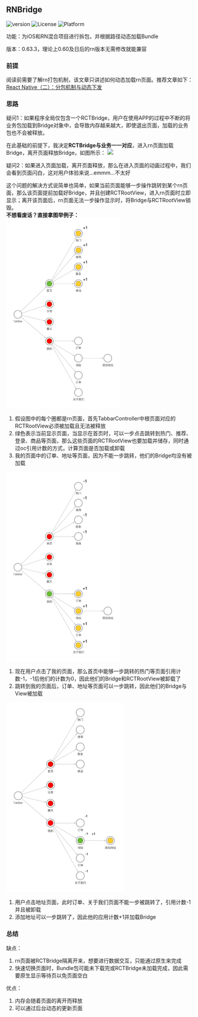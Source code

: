 ## RNBridge

![version](https://img.shields.io/badge/release-1.0.0-informational?style=flat-square)  ![License](https://img.shields.io/github/license/378056350/bookkeeping-iOS.svg?style=flat-square)  ![Platform](https://img.shields.io/badge/platform-reactnative-red?style=flat-square)



功能：为iOS和RN混合项目进行拆包，并根据路径动态加载Bundle

版本：0.63.3，理论上0.60及日后的rn版本无需修改就能兼容

### 前提

阅读前需要了解rn打包机制，该文章只讲述如何动态加载rn页面。推荐文章如下：<br>
[React Native（二）：分包机制与动态下发](https://juejin.im/post/6844903922205736973)

### 思路
疑问1：如果程序全局仅包含一个RCTBridge，用户在使用APP的过程中不断的将业务包加载到Bridge对象中，会导致内存越来越大，即使退出页面，加载的业务包也不会被释放。<br>

在此基础的前提下，我决定**RCTBridge与业务一一对应**，进入rn页面加载Bridge，离开页面释放Bridge，如图所示：
![](https://p3-juejin.byteimg.com/tos-cn-i-k3u1fbpfcp/6970efb1f45f4dd9833637ca2548a547~tplv-k3u1fbpfcp-watermark.image)




疑问2：如果进入页面加载，离开页面释放，那么在进入页面的动画过程中，我们会看到页面闪白，这对用户体验来说...emmm...不太好

这个问题的解决方式说简单也简单，如果当前页面能够一步操作跳转到某个rn页面，那么该页面提前加载好Bridge，并且创建RCTRootView，进入rn页面时立即显示；离开该页面后，rn页面无法一步操作显示时，将Bridge与RCTRootView销毁。<br>
**不想看废话？直接拿图举例子：**
<img src="./img/路径1.jpg" style="zoom:50%;" />

1. 假设图中的每个圈都是rn页面，首先TabbarController中根页面对应的RCTRootView必须被加载且无法被释放
2. 绿色表示当前显示页面，当显示在首页时，可以一步点击跳转到热门、推荐、登录、商品等页面，那么这些页面的RCTRootView也要加载并储存，同时通过oc引用计数的方式，计算页面是否加载或卸载
3. 我的页面中的订单、地址等页面，因为不能一步跳转，他们的Bridge均没有被加载

<img src="./img/路径2.jpg" style="zoom:50%;" />

1. 现在用户点击了我的页面，那么首页中能够一步跳转的热门等页面引用计数-1，-1后他们的计数为0，因此他们的Bridge和RCTRootView被卸载了
2. 跳转到我的页面后，订单、地址等页面可以一步跳转，因此他们的Bridge与View被加载

<img src="./img/路径3.jpg" style="zoom:50%;" />

1. 用户点击地址页面，此时订单、关于我们页面不能一步被跳转了，引用计数-1并且被卸载
2. 添加地址可以一步跳转了，因此他的应用计数+1并加载Bridge


### 总结
缺点：
1. rn页面被RCTBridge隔离开来，想要进行数据交互，只能通过原生来完成
2. 快速切换页面时，Bundle包可能未下载完或RCTBridge未加载完成，因此需要原生显示等待页以免页面空白

优点：
1. 内存会随着页面的离开而释放
2. 可以通过后台动态的更新页面









